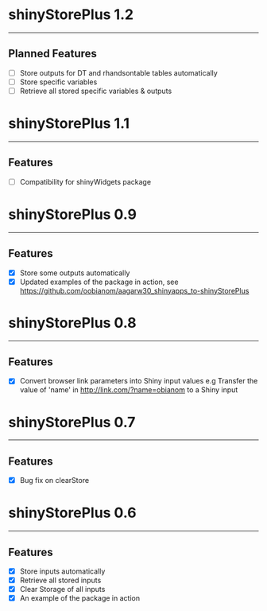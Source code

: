 # shinyStorePlus 1.2
--------------------------------------------------------------------------
## Planned Features

- [ ] Store outputs for DT and rhandsontable tables automatically
- [ ] Store specific variables
- [ ] Retrieve all stored specific variables & outputs

# shinyStorePlus 1.1
--------------------------------------------------------------------------
## Features

- [ ] Compatibility for shinyWidgets package



# shinyStorePlus 0.9
--------------------------------------------------------------------------
## Features

- [x] Store some outputs automatically 
- [x] Updated examples of the package in action, see https://github.com/oobianom/aagarw30_shinyapps_to-shinyStorePlus

# shinyStorePlus 0.8
--------------------------------------------------------------------------
## Features

- [x] Convert browser link parameters into Shiny input values e.g Transfer the value of 'name' in http://link.com/?name=obianom to a Shiny input

# shinyStorePlus 0.7
--------------------------------------------------------------------------
## Features

- [x] Bug fix on clearStore

# shinyStorePlus 0.6
----------------------------------------------------------------------------
## Features

- [x] Store inputs automatically 
- [x] Retrieve all stored inputs
- [x] Clear Storage of all inputs
- [x] An example of the package in action
